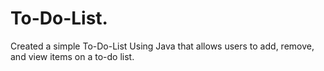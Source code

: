 # To-Do-List.
Created a simple To-Do-List Using Java that allows users to add, remove, and view items on a to-do list.
